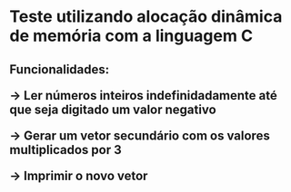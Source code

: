 <!DOCTYPE html>
<html>
<body>
    <h1><strong>Teste utilizando alocação dinâmica de memória com a linguagem C</h1>
    <h2>Funcionalidades:</strong>
    <p>-> Ler números inteiros indefinidadamente até que seja digitado um valor negativo </p>
    <p>-> Gerar um vetor secundário com os valores multiplicados por 3</p>
    <p>-> Imprimir o novo vetor</p>
</body>
</html>

                   
                   
